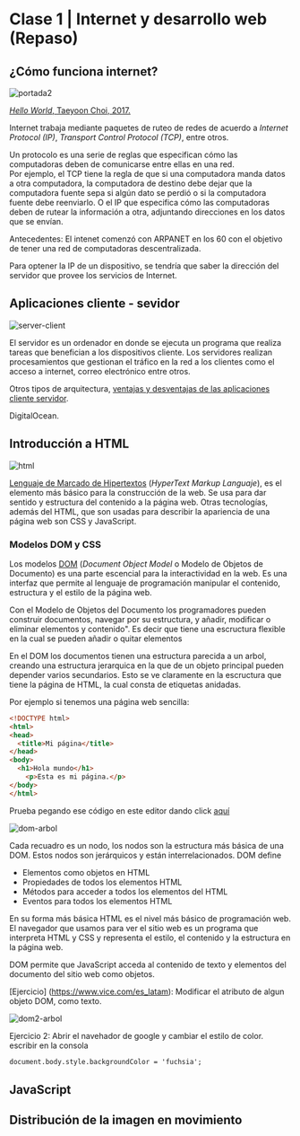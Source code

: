 
# Clase 1 | Internet y desarrollo web (Repaso)

## ¿Cómo funciona internet?

![portada2](https://github.com/MarianneTeixido/CC20-2-CT/blob/master/img/internet.png)

[_Hello World_, Taeyoon Choi, 2017.](http://avant.org/project/hello-world/)

Internet trabaja mediante paquetes de ruteo de redes de acuerdo a _Internet Protocol (IP)_, _Transport Control Protocol (TCP)_, entre otros. 

Un protocolo es una serie de reglas que especifican cómo las computadoras deben de comunicarse entre ellas en una red.  
Por ejemplo, el TCP tiene la regla de que si una computadora manda datos a otra computadora, la computadora de destino debe dejar que la computadora fuente sepa si algún dato se perdió o si la computadora fuente debe reenviarlo. O el IP que especifica cómo las computadoras deben de rutear la información a otra, adjuntando direcciones en los datos que se envían.  


Antecedentes: El intenet comenzó con ARPANET en los 60 con el objetivo de tener una red de computadoras descentralizada. 

Para optener la IP de un dispositivo, se tendría que saber la dirección del servidor que provee los servicios de Internet. 

## Aplicaciones cliente - sevidor 

![server-client](https://github.com/MarianneTeixido/CC20-2-CT/blob/master/img/cliente-servidor.png)

El servidor es un ordenador en donde se ejecuta un programa que realiza tareas que benefician a los dispositivos cliente. Los servidores realizan procesamientos que gestionan el tráfico en la red a los clientes como el acceso a internet, correo electrónico entre otros. 

Otros tipos de arquitectura, [ventajas y desventajas de las aplicaciones cliente servidor](https://es.wikipedia.org/wiki/Cliente-servidor). 

DigitalOcean. 


## Introducción a HTML

![html](https://github.com/MarianneTeixido/CC20-2-CT/blob/master/img/html.png)

[Lenguaje de Marcado de Hipertextos](https://developer.mozilla.org/es/docs/Web/HTML) (_HyperText Markup Languaje_), es el elemento más básico para la construcción de la web. Se usa para dar sentido y estructura del contenido a la página web. Otras tecnologías, además del HTML, que son usadas para describir la apariencia de una página web son CSS y JavaScript. 

### Modelos DOM y CSS

Los modelos [DOM](https://www.digitalocean.com/community/tutorials/introduction-to-the-dom) (_Document Object Model_ o Modelo de Objetos de Documento) es una parte escencial para la interactividad en la web. Es una interfaz que permite al lenguaje de programación manipular el contenido, estructura y el estilo de la página web.  

Con el Modelo de Objetos del Documento los programadores pueden construir documentos, navegar por su estructura, y añadir, modificar o eliminar elementos y contenido". Es decir que tiene una escructura flexible en la cual se pueden añadir o quitar elementos  

En el DOM los documentos tienen una estructura parecida a un arbol, creando una estructura jerarquica en la que de un objeto principal pueden depender varios secundarios. Esto se ve claramente en la escructura que tiene la página de HTML, la cual consta de etiquetas anidadas.

Por ejemplo si tenemos una página web sencilla:

```html
<!DOCTYPE html>
<html>
<head>
  <title>Mi página</title>
</head>
<body>
  <h1>Hola mundo</h1>
	<p>Esta es mi página.</p>
</body>
</html>
```

Prueba pegando ese código en este editor dando click [aquí](https://www.w3schools.com/html/tryit.asp?filename=tryhtml_default)

![dom-arbol](https://github.com/MarianneTeixido/CC20-2-CT/blob/master/img/dom.gif)

Cada recuadro es un nodo, los nodos son la estructura más básica de una DOM. Estos nodos son jerárquicos y están interrelacionados. DOM define 

- Elementos como objetos en HTML
- Propiedades de todos los elementos HTML
- Métodos para acceder a todos los elementos del HTML
- Eventos para todos los elementos HTML  

En su forma más básica HTML es el nivel más básico de programación web. El navegador que usamos para ver el sitio web es un programa que interpreta HTML y CSS y representa el estilo, el contenido y la estructura en la página web. 

DOM permite que JavaScript acceda al contenido de texto y elementos del documento del sitio web como objetos. 

[Ejercicio] (https://www.vice.com/es_latam): Modificar el atributo de algun objeto DOM, como texto.

![dom2-arbol](https://github.com/MarianneTeixido/CC20-2-CT/blob/master/img/dom2.gif)

Ejercicio 2: Abrir el navehador de google y cambiar el estilo de color.
escribir en la consola 
```html
document.body.style.backgroundColor = 'fuchsia';
```
## JavaScript 

## Distribución de la imagen en movimiento 





